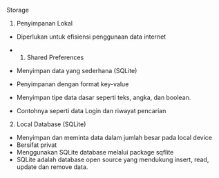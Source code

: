 Storage

1. Penyimpanan Lokal

- Diperlukan untuk efisiensi penggunaan data internet

- 1.  Shared Preferences

- Menyimpan data yang sederhana (SQLite)
- Penyimpanan dengan format key-value
- Menyimpan tipe data dasar seperti teks, angka, dan boolean.
- Contohnya seperti data Login dan riwayat pencarian

2. Local Database (SQLite)

- Menyimpan dan meminta data dalam jumlah besar pada local device
- Bersifat privat
- Menggunakan SQLite database melalui package sqflite
- SQLite adalah database open source yang mendukung insert, read, update dan remove data.